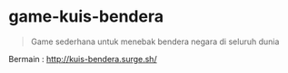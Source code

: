 # game-kuis-bendera

> Game sederhana untuk menebak bendera negara di seluruh dunia

Bermain : http://kuis-bendera.surge.sh/